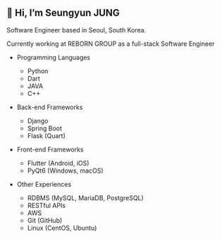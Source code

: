 ## 👋 Hi, I’m Seungyun JUNG

Software Engineer based in Seoul, South Korea.

Currently working at REBORN GROUP as a full-stack Software Engineer

- Programming Languages
  * Python
  * Dart
  * JAVA
  * C++

 - Back-end Frameworks
   * Django
   * Spring Boot
   * Flask (Quart)
  
- Front-end Frameworks
   * Flutter (Android, iOS)
   * PyQt6 (Windows, macOS)
 
- Other Experiences
  * RDBMS (MySQL, MariaDB, PostgreSQL)
  * RESTful APIs
  * AWS
  * Git (GitHub)
  * Linux (CentOS, Ubuntu)

<!---
seungyun-jung/seungyun-jung is a ✨ special ✨ repository because its `README.md` (this file) appears on your GitHub profile.
You can click the Preview link to take a look at your changes.
--->
